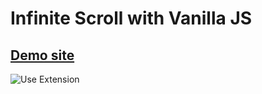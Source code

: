 # Infinite Scroll with Vanilla JS

## [Demo site](https://r-badani.github.io/infinite-scroller-vanillaJS/)

![Use Extension](/gif/infinite-scroll-demo.gif)